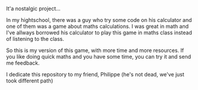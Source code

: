 It'a nostalgic project...

In my hightschool, there was a guy who try some code on his calculator and one of them was a game about maths calculations.
I was great in math and I've allways borrowed his calculator to play this game in maths class instead of listening to the class.

So this is my version of this game, with more time and more resources.
If you like doing quick maths and you have some time, you can try it and send me feedback.

I dedicate this repository to my friend, Philippe (he's not dead, we've just took different path)
